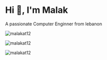 <h1>Hi 👋, I'm Malak</h1>
<p>A passionate Computer Enginner from lebanon</p>
<p><img align="center" src="https://github-readme-stats.vercel.app/api?username=malakat12&show_icons=true&locale=en" alt="malakat12" /></p>
<p><img align="center" src="https://github-readme-streak-stats.herokuapp.com/?user=malakat12&" alt="malakat12" /></p>
<p><img src="https://github-readme-stats.vercel.app/api/top-langs?username=malakat12&show_icons=true&locale=en&layout=compact" alt="malakat12" /></p>
